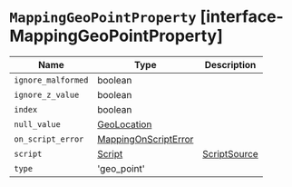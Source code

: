 # `MappingGeoPointProperty` [interface-MappingGeoPointProperty]

| Name | Type | Description |
| - | - | - |
| `ignore_malformed` | boolean | &nbsp; |
| `ignore_z_value` | boolean | &nbsp; |
| `index` | boolean | &nbsp; |
| `null_value` | [GeoLocation](./GeoLocation.md) | &nbsp; |
| `on_script_error` | [MappingOnScriptError](./MappingOnScriptError.md) | &nbsp; |
| `script` | [Script](./Script.md) | [ScriptSource](./ScriptSource.md) | &nbsp; |
| `type` | 'geo_point' | &nbsp; |
